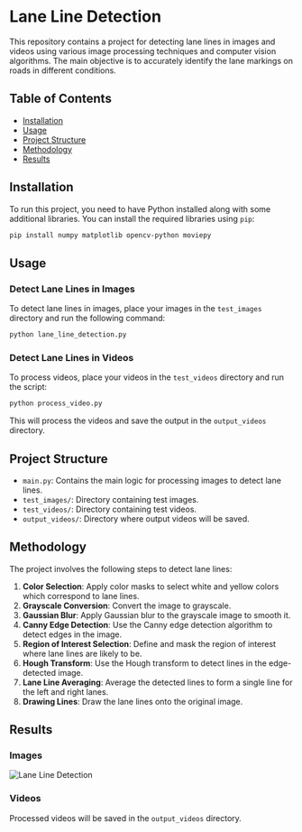 
# Lane Line Detection

This repository contains a project for detecting lane lines in images and videos using various image processing techniques and computer vision algorithms. The main objective is to accurately identify the lane markings on roads in different conditions.

## Table of Contents
- [Installation](#installation)
- [Usage](#usage)
- [Project Structure](#project-structure)
- [Methodology](#methodology)
- [Results](#results)

## Installation

To run this project, you need to have Python installed along with some additional libraries. You can install the required libraries using `pip`:

```bash
pip install numpy matplotlib opencv-python moviepy
```

## Usage

### Detect Lane Lines in Images

To detect lane lines in images, place your images in the `test_images` directory and run the following command:

```python
python lane_line_detection.py
```

### Detect Lane Lines in Videos

To process videos, place your videos in the `test_videos` directory and run the script:

```python
python process_video.py
```

This will process the videos and save the output in the `output_videos` directory.

## Project Structure

- `main.py`: Contains the main logic for processing images to detect lane lines.
- `test_images/`: Directory containing test images.
- `test_videos/`: Directory containing test videos.
- `output_videos/`: Directory where output videos will be saved.

## Methodology

The project involves the following steps to detect lane lines:

1. **Color Selection**: Apply color masks to select white and yellow colors which correspond to lane lines.
2. **Grayscale Conversion**: Convert the image to grayscale.
3. **Gaussian Blur**: Apply Gaussian blur to the grayscale image to smooth it.
4. **Canny Edge Detection**: Use the Canny edge detection algorithm to detect edges in the image.
5. **Region of Interest Selection**: Define and mask the region of interest where lane lines are likely to be.
6. **Hough Transform**: Use the Hough transform to detect lines in the edge-detected image.
7. **Lane Line Averaging**: Average the detected lines to form a single line for the left and right lanes.
8. **Drawing Lines**: Draw the lane lines onto the original image.

## Results

### Images
![Lane Line Detection](results/image_results.png)

### Videos
Processed videos will be saved in the `output_videos` directory.
